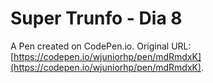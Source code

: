 # Super Trunfo - Dia 8

A Pen created on CodePen.io. Original URL: [https://codepen.io/wjuniorhp/pen/mdRmdxK](https://codepen.io/wjuniorhp/pen/mdRmdxK).


